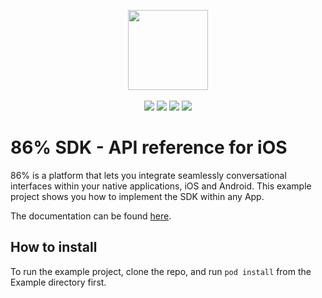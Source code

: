 <p align="center">
   <img width="128" height="128" src="https://www.86percent.co/images/eightysix_square.png"><br/><br/>

   <img src="https://img.shields.io/badge/Version-1.0.3-brightgreen.svg?style=flat"/>
   <img src="https://img.shields.io/badge/Platform-iOS_10+-brightgreen.svg?style=flat"/>
   <img src="https://img.shields.io/badge/Supported_Xcode-10.2-brightgreen.svg?style=flat"/>
   <img src="https://img.shields.io/badge/Language-Swift_4.2-brightgreen.svg?style=flat"/><br/>
</p>   

# 86% SDK - API reference for iOS   
<p>
   86% is a platform that lets you integrate seamlessly conversational interfaces within your native applications, iOS and Android.   
   This example project shows you how to implement the SDK within any App.
</p>
<p>
   The documentation can be found <a href="https://86percent.github.io/docs/" target="_blank">here</a>.   
</p>

## How to install
To run the example project, clone the repo, and run `pod install` from the Example directory first.   
   
  
